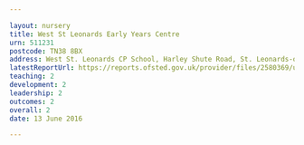 ```yaml
---

layout: nursery
title: West St Leonards Early Years Centre
urn: 511231
postcode: TN38 8BX
address: West St. Leonards CP School, Harley Shute Road, St. Leonards-on-Sea, East Sussex, TN38 8BX
latestReportUrl: https://reports.ofsted.gov.uk/provider/files/2580369/urn/511231.pdf
teaching: 2
development: 2
leadership: 2
outcomes: 2
overall: 2
date: 13 June 2016

---
```


